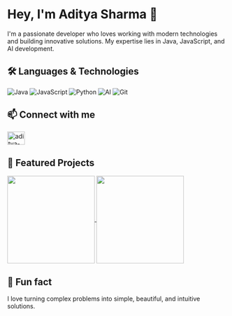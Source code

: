 # Hey, I'm Aditya Sharma 👋

I'm a passionate developer who loves working with modern technologies and building innovative solutions. My expertise lies in Java, JavaScript, and AI development.

## 🛠️ Languages & Technologies

![Java](https://img.shields.io/badge/java-%23ED8B00.svg?style=for-the-badge&logo=openjdk&logoColor=white)
![JavaScript](https://img.shields.io/badge/javascript-%23323330.svg?style=for-the-badge&logo=javascript&logoColor=%23F7DF1E)
![Python](https://img.shields.io/badge/python-3670A0?style=for-the-badge&logo=python&logoColor=ffdd54)
![AI](https://img.shields.io/badge/AI-%23FF6F00.svg?style=for-the-badge&logo=tensorflow&logoColor=white)
![Git](https://img.shields.io/badge/git-%23F05033.svg?style=for-the-badge&logo=git&logoColor=white)

## 📫 Connect with me

<p align="left">
<a href="https://www.linkedin.com/in/aditya-sharma216" target="blank"><img align="center" src="https://raw.githubusercontent.com/rahuldkjain/github-profile-readme-generator/master/src/images/icons/Social/linked-in-alt.svg" alt="aditya-sharma216" height="30" width="40" /></a>
</p>

## 🚀 Featured Projects

<a href="https://github.com/anuraghazra/github-readme-stats">
  <img height=200 align="center" src="https://github-readme-stats.vercel.app/api/pin/?username=AdityaSharma2168&repo=readME&theme=github_dark" />
</a>
<a href="https://github.com/anuraghazra/github-readme-stats">
  <img height=200 align="center" src="https://github-readme-stats.vercel.app/api/top-langs/?username=AdityaSharma2168&size_weight=0.4&count_weight=0.6&hide=Makefile,Tex&layout=compact&theme=github_dark" />
</a>

## 🌟 Fun fact
I love turning complex problems into simple, beautiful, and intuitive solutions. 